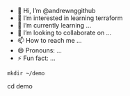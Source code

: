 - 👋 Hi, I’m @andrewnggithub
- 👀 I’m interested in learning terraform
- 🌱 I’m currently learning ...
- 💞️ I’m looking to collaborate on ...
- 📫 How to reach me ...
- 😄 Pronouns: ...
- ⚡ Fun fact: ...


```
mkdir ~/demo
```

cd demo




<!---
andrewnggithub/andrewnggithub is a ✨ special ✨ repository because its `README.md` (this file) appears on your GitHub profile.
You can click the Preview link to take a look at your changes.
--->

